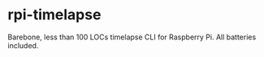 # rpi-timelapse
Barebone, less than 100 LOCs timelapse CLI for Raspberry Pi. All batteries included.
